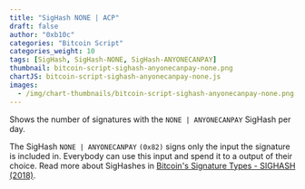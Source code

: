 ```yaml
---
title: "SigHash NONE | ACP"
draft: false
author: "0xb10c"
categories: "Bitcoin Script"
categories_weight: 10
tags: [SigHash, SigHash-NONE, SigHash-ANYONECANPAY]
thumbnail: bitcoin-script-sighash-anyonecanpay-none.png
chartJS: bitcoin-script-sighash-anyonecanpay-none.js
images:
  - /img/chart-thumbnails/bitcoin-script-sighash-anyonecanpay-none.png
---
```


Shows the number of signatures with the `NONE | ANYONECANPAY` SigHash per day.
<!--more-->

The SigHash `NONE | ANYONECANPAY` `(0x82)` signs only the input the signature is included in.
Everybody can use this input and spend it to a output of their choice.
Read more about SigHashes in [Bitcoin's Signature Types - SIGHASH (2018)](https://raghavsood.com/blog/2018/06/10/bitcoin-signature-types-sighash).

